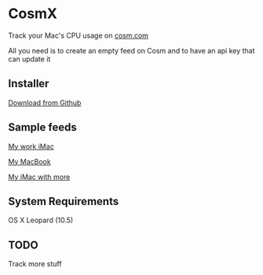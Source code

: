 # CosmX

Track your Mac's CPU usage on [cosm.com](https://cosm.com)

All you need is to create an empty feed on Cosm and to have an api key that can update it

## Installer

[Download from Github](https://github.com/downloads/levent/CosmX/CosmX%2020120619.dmg)

## Sample feeds

[My work iMac](https://cosm.com/feeds/40360)

[My MacBook](https://cosm.com/feeds/63812)

[My iMac with more](https://cosm.com/feeds/38997)

## System Requirements

OS X Leopard (10.5)

## TODO

Track more stuff
